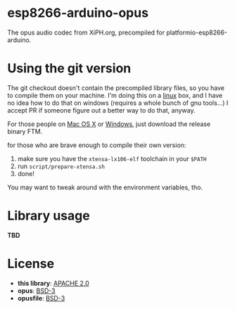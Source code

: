 # esp8266-arduino-opus
The opus audio codec from XiPH.org, precompiled for platformio-esp8266-arduino.

# Using the git version
The git checkout doesn't contain the precompiled library files, so you have to compile them on your machine.
I'm doing this on a [linux](https://www.kernel.org) box, and I have no idea how to do that on windows (requires a whole bunch of gnu tools...)
I accept PR if someone figure out a better way to do that, anyway.

For those people on [Mac OS X](https://www.apple.com/macos) or [Windows](https://www.microsoft.com/windows), just download the release binary FTM.

for those who are brave enough to compile their own version:
1. make sure you have the `xtensa-lx106-elf` toolchain in your `$PATH`
2. run `script/prepare-xtensa.sh`
3. done!

You may want to tweak around with the environment variables, tho.

# Library usage
**TBD**

# License
- **this library**: [APACHE 2.0](https://github.com/Palatis/esp8266-arduino-opus/blob/master/LICENSE)
- **opus**: [BSD-3](https://opus-codec.org/license/)
- **opusfile**: [BSD-3](https://opus-codec.org/license/)
